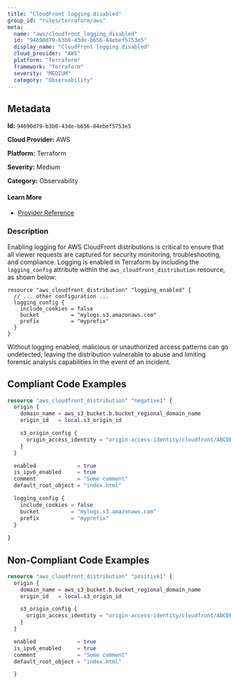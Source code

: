 ```yaml
---
title: "CloudFront logging disabled"
group_id: "rules/terraform/aws"
meta:
  name: "aws/cloudfront_logging_disabled"
  id: "94690d79-b3b0-43de-b656-84ebef5753e5"
  display_name: "CloudFront logging disabled"
  cloud_provider: "AWS"
  platform: "Terraform"
  framework: "Terraform"
  severity: "MEDIUM"
  category: "Observability"
---
```

## Metadata

**Id:** `94690d79-b3b0-43de-b656-84ebef5753e5`

**Cloud Provider:** AWS

**Platform:** Terraform

**Severity:** Medium

**Category:** Observability

#### Learn More

 - [Provider Reference](https://registry.terraform.io/providers/hashicorp/aws/latest/docs/resources/cloudfront_distribution)

### Description

 Enabling logging for AWS CloudFront distributions is critical to ensure that all viewer requests are captured for security monitoring, troubleshooting, and compliance. Logging is enabled in Terraform by including the `logging_config` attribute within the `aws_cloudfront_distribution` resource, as shown below:

```
resource "aws_cloudfront_distribution" "logging_enabled" {
  // ... other configuration ...
  logging_config {
    include_cookies = false
    bucket          = "mylogs.s3.amazonaws.com"
    prefix          = "myprefix"
  }
}
```

Without logging enabled, malicious or unauthorized access patterns can go undetected, leaving the distribution vulnerable to abuse and limiting forensic analysis capabilities in the event of an incident.


## Compliant Code Examples
```terraform
resource "aws_cloudfront_distribution" "negative1" {
  origin {
    domain_name = aws_s3_bucket.b.bucket_regional_domain_name
    origin_id   = local.s3_origin_id

    s3_origin_config {
      origin_access_identity = "origin-access-identity/cloudfront/ABCDEFG1234567"
    }
  }

  enabled             = true
  is_ipv6_enabled     = true
  comment             = "Some comment"
  default_root_object = "index.html"

  logging_config {
    include_cookies = false
    bucket          = "mylogs.s3.amazonaws.com"
    prefix          = "myprefix"
  }
  
}
```
## Non-Compliant Code Examples
```terraform
resource "aws_cloudfront_distribution" "positive1" {
  origin {
    domain_name = aws_s3_bucket.b.bucket_regional_domain_name
    origin_id   = local.s3_origin_id

    s3_origin_config {
      origin_access_identity = "origin-access-identity/cloudfront/ABCDEFG1234567"
    }
  }

  enabled             = true
  is_ipv6_enabled     = true
  comment             = "Some comment"
  default_root_object = "index.html"

  }
  
```
